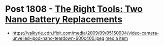 # Post 1808 - [The Right Tools: Two Nano Battery Replacements](https://www.ifixit.com/News/1808/the-right-tools)

- https://valkyrie.cdn.ifixit.com/media/2009/09/05150904/video-camera-unveiled-ipod-nano-teardown-600x400.jpeg [media item](media-28632.md)